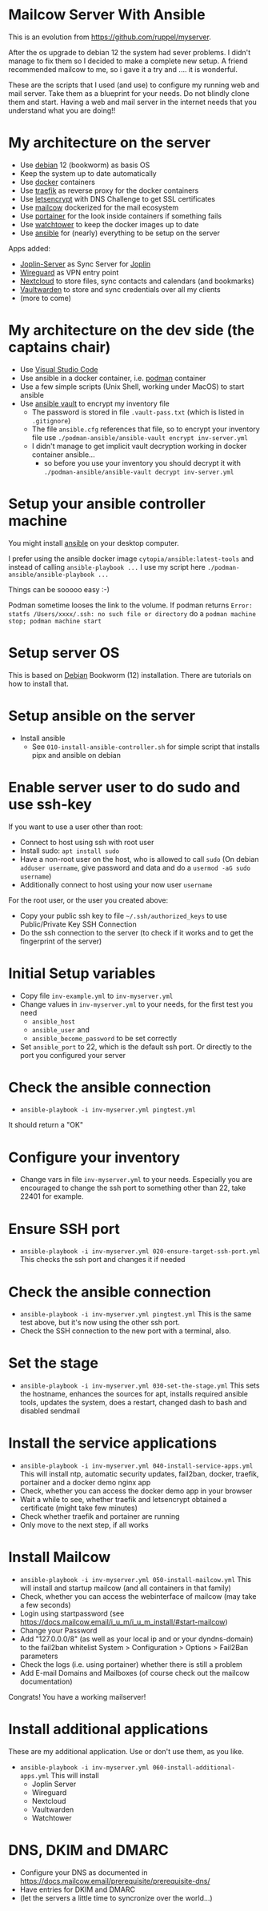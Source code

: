 # Mailcow Server With Ansible

This is an evolution from https://github.com/ruppel/myserver.

After the os upgrade to debian 12 the system had sever problems. I didn't manage to fix them so I decided to make a complete new setup. A friend recommended mailcow to me, so i gave it a try and .... it is wonderful.

These are the scripts that I used (and use) to configure my running web and mail server.
Take them as a blueprint for your needs.
Do not blindly clone them and start. Having a web and mail server in the internet needs that you understand what you are doing!!

# My architecture on the server

- Use [debian](https://www.debian.org/) 12 (bookworm) as basis OS
- Keep the system up to date automatically
- Use [docker](https://www.docker.com/) containers
- Use [traefik](https://traefik.io/) as reverse proxy for the docker containers
- Use [letsencrypt](https://letsencrypt.org/) with DNS Challenge to get SSL certificates
- Use [mailcow](https://letsencrypt.org/) dockerized for the mail ecosystem
- Use [portainer](https://www.portainer.io/) for the look inside containers if something fails
- Use [watchtower](https://containrrr.dev/watchtower/) to keep the docker images up to date
- Use [ansible](https://www.ansible.com/) for (nearly) everything to be setup on the server

Apps added:

- [Joplin-Server](https://github.com/laurent22/joplin/blob/dev/packages/server/README.md) as Sync Server for [Joplin](https://joplinapp.org/)
- [Wireguard](https://www.wireguard.com/) as VPN entry point
- [Nextcloud](https://nextcloud.com/) to store files, sync contacts and calendars (and bookmarks)
- [Vaultwarden](https://github.com/dani-garcia/vaultwarden) to store and sync credentials over all my clients
- (more to come)

# My architecture on the dev side (the captains chair)

- Use [Visual Studio Code](https://code.visualstudio.com/)
- Use ansible in a docker container, i.e. [podman](https://podman.io/) container
- Use a few simple scripts (Unix Shell, working under MacOS) to start ansible
- Use [ansible vault](https://docs.ansible.com/ansible/latest/cli/ansible-vault.html) to encrypt my inventory file
  - The password is stored in file `.vault-pass.txt` (which is listed in `.gitignore`)
  - The file `ansible.cfg` references that file, so to encrypt your inventory file use
    `./podman-ansible/ansible-vault encrypt inv-server.yml`
  - I didn't manage to get implicit vault decryption working in docker container ansible...
    - so before you use your inventory you should decrypt it with
      `./podman-ansible/ansible-vault decrypt inv-server.yml`

# Setup your ansible controller machine

You might install [ansible](https://www.ansible.com/) on your desktop computer.

I prefer using the ansible docker image `cytopia/ansible:latest-tools` and instead of calling `ansible-playbook ...` I use my script here `./podman-ansible/ansible-playbook ...`

Things can be sooooo easy :-)

Podman sometime looses the link to the volume. If podman returns
`Error: statfs /Users/xxxx/.ssh: no such file or directory`
do a
`podman machine stop; podman machine start`

# Setup server OS

This is based on [Debian](https://www.debian.org/) Bookworm (12) installation. There are tutorials on how to install that.

# Setup ansible on the server

- Install ansible
  - See `010-install-ansible-controller.sh` for simple script that installs pipx and ansible on debian

# Enable server user to do sudo and use ssh-key

If you want to use a user other than root:

- Connect to host using ssh with root user
- Install sudo: `apt install sudo`
- Have a non-root user on the host, who is allowed to call `sudo`
  (On debian `adduser username`, give password and data and do a `usermod -aG sudo username`)
- Additionally connect to host using your now user `username`

For the root user, or the user you created above:

- Copy your public ssh key to file `~/.ssh/authorized_keys` to use Public/Private Key SSH Connection
- Do the ssh connection to the server (to check if it works and to get the fingerprint of the server)

# Initial Setup variables

- Copy file `inv-example.yml` to `inv-myserver.yml`
- Change values in `inv-myserver.yml` to your needs, for the first test you need
  - `ansible_host`
  - `ansible_user` and
  - `ansible_become_password` to be set correctly
- Set `ansible_port` to 22, which is the default ssh port. Or directly to the port you configured your server

# Check the ansible connection

- `ansible-playbook -i inv-myserver.yml pingtest.yml`

It should return a "OK"

# Configure your inventory

- Change vars in file `inv-myserver.yml` to your needs. Especially you are encouraged to change the ssh port to something other than 22, take 22401 for example.

# Ensure SSH port

- `ansible-playbook -i inv-myserver.yml 020-ensure-target-ssh-port.yml`
  This checks the ssh port and changes it if needed

# Check the ansible connection

- `ansible-playbook -i inv-myserver.yml pingtest.yml`
  This is the same test above, but it's now using the other ssh port.
- Check the SSH connection to the new port with a terminal, also.

# Set the stage

- `ansible-playbook -i inv-myserver.yml 030-set-the-stage.yml`
  This sets the hostname, enhances the sources for apt, installs required ansible tools, updates the system, does a restart, changed dash to bash and disabled sendmail

# Install the service applications

- `ansible-playbook -i inv-myserver.yml 040-install-service-apps.yml`
  This will install ntp, automatic security updates, fail2ban, docker, traefik, portainer and a docker demo nginx app
- Check, whether you can access the docker demo app in your browser
- Wait a while to see, whether traefik and letsencrypt obtained a certificate (might take few minutes)
- Check whether traefik and portainer are running
- Only move to the next step, if all works

# Install Mailcow

- `ansible-playbook -i inv-myserver.yml 050-install-mailcow.yml`
  This will install and startup mailcow (and all containers in that family)
- Check, whether you can access the webinterface of mailcow (may take a few seconds)
- Login using startpassword (see https://docs.mailcow.email/i_u_m/i_u_m_install/#start-mailcow)
- Change your Password
- Add "127.0.0.0/8" (as well as your local ip and or your dyndns-domain) to the fail2ban whitelist
  System > Configuration > Options > Fail2Ban parameters
- Check the logs (i.e. using portainer) whether there is still a problem
- Add E-mail Domains and Mailboxes (of course check out the mailcow documentation)

Congrats! You have a working mailserver!

# Install additional applications

These are my additional application. Use or don't use them, as you like.

- `ansible-playbook -i inv-myserver.yml 060-install-additional-apps.yml`
  This will install
  - Joplin Server
  - Wireguard
  - Nextcloud
  - Vaultwarden
  - Watchtower

# DNS, DKIM and DMARC

- Configure your DNS as documented in https://docs.mailcow.email/prerequisite/prerequisite-dns/
- Have entries for DKIM and DMARC
- (let the servers a little time to syncronize over the world...)
